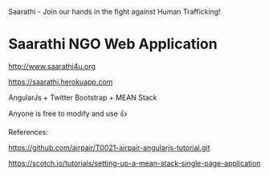 Saarathi - Join our hands in the fight against Human Trafficking!

# Saarathi NGO Web Application

http://www.saarathi4u.org

https://saarathi.herokuapp.com

AngularJs + Twitter Bootstrap + MEAN Stack 

Anyone is free to modify and use :thumbsup:

References:

https://github.com/airpair/T0021-airpair-angularjs-tutorial.git

https://scotch.io/tutorials/setting-up-a-mean-stack-single-page-application

